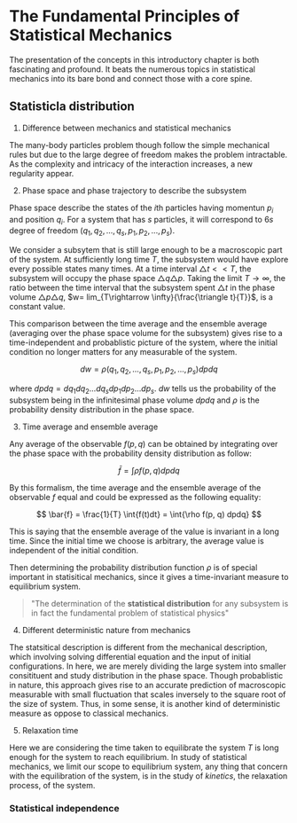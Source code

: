 # The Fundamental Principles of Statistical Mechanics

The presentation of the concepts in this introductory chapter is both fascinating and profound. It beats the numerous topics in statistical mechanics into its bare bond and connect those with a core spine.

## Statisticla distribution

1. Difference between mechanics and statistical mechanics

The many-body particles problem though follow the simple mechanical rules but due to the large degree of freedom makes the problem intractable. 
As the complexity and intricacy of the interaction increases, a new regularity appear.

2. Phase space and phase trajectory to describe the subsystem

Phase space describe the states of the $i$th particles having momentun $p_{i}$ and position $q_{i}$. For a system that has $s$ particles, it will correspond to $6s$ degree of freedom $(q_{1}, q_{2},...,q_{s}, p_{1}, p_{2},...,p_{s})$.

We consider a subsytem that is still large enough to be a macroscopic part of the system. At sufficiently long time $T$, the subsystem would have explore every possible states many times. At a time interval $\triangle t << T$, the subsystem will occupy the phase space $\triangle q \triangle p$. Taking the limit $T\rightarrow \infty$, the ratio between the time interval that the subsystem spent $\triangle t$ in the phase volume $\triangle p \triangle q$, $w= lim_{T\rightarrow \infty}{\frac{\triangle t}{T}}$, is a constant value. 

This comparison between the time average and the ensemble average (averaging over the phase space volume for the subsystem) gives rise to a time-independent and probablistic picture of the system, where the initial condition no longer matters for any measurable of the system.

$$ dw = \rho (q_{1},q_{2},...,q_{s},p_{1},p_{2},...,p_{s}) dp dq$$

where $dpdq = dq_{1}dq_{2}...dq_{s}dp_{1}dp_{2}...dp_{s}$. $dw$ tells us the probability of the subsystem being in the infinitesimal phase volume $dpdq$ and $\rho$ is the probability density distribution in the phase space.


3. Time average and ensemble average

Any average of the observable $f(p,q)$ can be obtained by integrating over the phase space with the probability density distribution as follow:

$$ \bar{f} = \int{\rho f(p, q) dp dq}$$

By this formalism, the time average and the ensemble average of the observable $f$ equal and could be expressed as the following equality:

$$ \bar{f} = \frac{1}{T} \int{f(t)dt} = \int{\rho f(p, q) dpdq} $$

This is saying that the ensemble average of the value is invariant in a long time. Since the initial time we choose is arbitrary, the average value is independent of the initial condition.

Then determining the probability distribution function $\rho$ is of special important in statisitical mechanics, since it gives a time-invariant measure to equilibrium system.

> "The determination of the __statistical distribution__ for any subsystem is in fact the fundamental problem of statistical physics"


4. Different deterministic nature from mechanics

The statsitical description is different from the mechanical description, which involving solving differential equation and the input of initial configurations. In here, we are merely dividing the large system into smaller consitituent and study distribution in the phase space. Though probablistic in nature, this approach gives rise to an accurate prediction of macroscopic measurable with small fluctuation that scales inversely to the square root of the size of system. Thus, in some sense, it is another kind of deterministic measure as oppose to classical mechanics.


5. Relaxation time

Here we are considering the time taken to equilibrate the system $T$ is long enough for the system to reach equilibrium. In study of statistical mechanics, we limit our scope to equilibrium system, any thing that concern with the equilibration of the system, is in the study of _kinetics_, the relaxation process, of the system.


### Statistical independence

